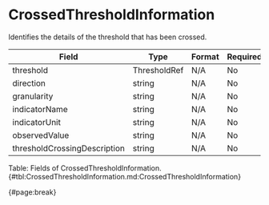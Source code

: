 <!--
    ATTENTION: This file was generated via gradle!
               Do NOT manually edit this file! Any such changes will be overwritten!
-->

# CrossedThresholdInformation

Identifies the details of the threshold that has been crossed.

| Field | Type | Format | Required |
| ------- | ------- | ------- | --- |
| threshold | ThresholdRef | N/A | No |
| direction | string | N/A | No |
| granularity | string | N/A | No |
| indicatorName | string | N/A | No |
| indicatorUnit | string | N/A | No |
| observedValue | string | N/A | No |
| thresholdCrossingDescription | string | N/A | No |

Table: Fields of CrossedThresholdInformation. {#tbl:CrossedThresholdInformation.md:CrossedThresholdInformation}

{#page:break}
